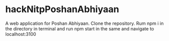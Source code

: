 # hackNitpPoshanAbhiyaan
A web application for Poshan Abhiyaan.
Clone the repository. Rum npm i in the directory in terminal and run npm start in the same and navigate to localhost:3100
